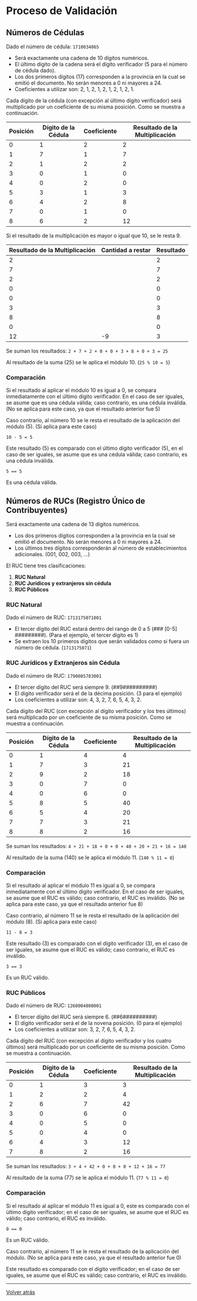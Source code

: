 # Proceso de Validación

## Números de Cédulas

Dado el número de cédula: `1710034065`

- Será exactamente una cadena de 10 dígitos numéricos.
- El último dígito de la cadena será el dígito verificador (5 para el número de cédula dado).
- Los dos primeros dígitos (17) corresponden a la provincia en la cual se emitió el documento. No serán menores a 0 ni mayores a 24.
- Coeficientes a utilizar son: 2, 1, 2, 1, 2, 1, 2, 1, 2, 1.

Cada dígito de la cédula (con excepción al último dígito verificador) será multiplicado por un coeficiente de su misma posición. Como se muestra a continuación.

| Posición | Dígito de la Cédula | Coeficiente | Resultado de la Multiplicación |
|----------|---------------------|-------------|--------------------------------|
| 0        | 1                   | 2           | 2                              |
| 1        | 7                   | 1           | 7                              |
| 2        | 1                   | 2           | 2                              |
| 3        | 0                   | 1           | 0                              |
| 4        | 0                   | 2           | 0                              |
| 5        | 3                   | 1           | 3                              |
| 6        | 4                   | 2           | 8                              |
| 7        | 0                   | 1           | 0                              |
| 8        | 6                   | 2           | 12                             |

Si el resultado de la multiplicación es mayor o igual que 10, se le resta 9.

| Resultado de la Multiplicación | Cantidad a restar | Resultado |
|--------------------------------|-------------------|-----------|
| 2                              |                   | 2         |
| 7                              |                   | 7         |
| 2                              |                   | 2         |
| 0                              |                   | 0         |
| 0                              |                   | 0         |
| 3                              |                   | 3         |
| 8                              |                   | 8         |
| 0                              |                   | 0         |
| 12                             | -9                | 3         |

Se suman los resultados: `2 + 7 + 2 + 0 + 0 + 3 + 8 + 0 + 3 = 25`

Al resultado de la suma (25) se le aplica el módulo 10. (`25 % 10 = 5`)

### Comparación

Si el resultado al aplicar el módulo 10 es igual a 0, se compara inmediatamente con el último dígito verificador. En el caso de ser iguales, se asume que es una cédula válida; caso contrario, es una cédula inválida. (No se aplica para este caso, ya que el resultado anterior fue 5)

Caso contrario, al número 10 se le resta el resultado de la aplicación del módulo (5). (Si aplica para este caso)

`10 - 5 = 5`

Este resultado (5) es comparado con el último dígito verificador (5), en el caso de ser iguales, se asume que es una cédula válida; caso contrario, es una cédula inválida.

`5 == 5`

Es una cédula válida.

## Números de RUCs (Registro Único de Contribuyentes)

Será exactamente una cadena de 13 dígitos numéricos.

- Los dos primeros dígitos corresponden a la provincia en la cual se emitió el documento. No serán menores a 0 ni mayores a 24.
- Los últimos tres dígitos corresponderán al número de establecimientos adicionales. (001, 002, 003, ...)

El RUC tiene tres clasificaciones:

1. **RUC Natural**
2. **RUC Jurídicos y extranjeros sin cédula**
3. **RUC Públicos**

### RUC Natural

Dado el número de RUC: `1713175071001`

- El tercer dígito del RUC estará dentro del rango de 0 a 5 (### [0-5] #########). (Para el ejemplo, el tercer dígito es 1)
- Se extraen los 10 primeros dígitos que serán validados como si fuera un número de cédula. (`1713175071`)

### RUC Jurídicos y Extranjeros sin Cédula

Dado el número de RUC: `1790085783001`

- El tercer dígito del RUC será siempre 9. (##9##########)
- El dígito verificador será el de la décima posición. (3 para el ejemplo)
- Los coeficientes a utilizar son: 4, 3, 2, 7, 6, 5, 4, 3, 2.

Cada dígito del RUC (con excepción al dígito verificador y los tres últimos) será multiplicado por un coeficiente de su misma posición. Como se muestra a continuación.

| Posición | Dígito de la Cédula | Coeficiente | Resultado de la Multiplicación |
|----------|---------------------|-------------|--------------------------------|
| 0        | 1                   | 4           | 4                              |
| 1        | 7                   | 3           | 21                             |
| 2        | 9                   | 2           | 18                             |
| 3        | 0                   | 7           | 0                              |
| 4        | 0                   | 6           | 0                              |
| 5        | 8                   | 5           | 40                             |
| 6        | 5                   | 4           | 20                             |
| 7        | 7                   | 3           | 21                             |
| 8        | 8                   | 2           | 16                             |

Se suman los resultados: `4 + 21 + 18 + 0 + 0 + 40 + 20 + 21 + 16 = 140`

Al resultado de la suma (140) se le aplica el módulo 11. (`140 % 11 = 8`)

### Comparación

Si el resultado al aplicar el módulo 11 es igual a 0, se compara inmediatamente con el último dígito verificador. En el caso de ser iguales, se asume que el RUC es válido; caso contrario, el RUC es inválido. (No se aplica para este caso, ya que el resultado anterior fue 8)

Caso contrario, al número 11 se le resta el resultado de la aplicación del módulo (8). (Si aplica para este caso)

`11 - 8 = 3`

Este resultado (3) es comparado con el dígito verificador (3), en el caso de ser iguales, se asume que el RUC es válido; caso contrario, el RUC es inválido.

`3 == 3`

Es un RUC válido.

### RUC Públicos

Dado el número de RUC: `1260004800001`

- El tercer dígito del RUC será siempre 6. (##6##########)
- El dígito verificador será el de la novena posición. (0 para el ejemplo)
- Los coeficientes a utilizar son: 3, 2, 7, 6, 5, 4, 3, 2.

Cada dígito del RUC (con excepción al dígito verificador y los cuatro últimos) será multiplicado por un coeficiente de su misma posición. Como se muestra a continuación.

| Posición | Dígito de la Cédula | Coeficiente | Resultado de la Multiplicación |
|----------|---------------------|-------------|--------------------------------|
| 0        | 1                   | 3           | 3                              |
| 1        | 2                   | 2           | 4                              |
| 2        | 6                   | 7           | 42                             |
| 3        | 0                   | 6           | 0                              |
| 4        | 0                   | 5           | 0                              |
| 5        | 0                   | 4           | 0                              |
| 6        | 4                   | 3           | 12                             |
| 7        | 8                   | 2           | 16                             |

Se suman los resultados: `3 + 4 + 42 + 0 + 0 + 0 + 12 + 16 = 77`

Al resultado de la suma (77) se le aplica el módulo 11. (`77 % 11 = 0`)

### Comparación

Si el resultado al aplicar el módulo 11 es igual a 0, este es comparado con el último dígito verificador; en el caso de ser iguales, se asume que el RUC es válido; caso contrario, el RUC es inválido.

`0 == 0`

Es un RUC válido.

Caso contrario, al número 11 se le resta el resultado de la aplicación del módulo. (No se aplica para este caso, ya que el resultado anterior fue 0)

Este resultado es comparado con el dígito verificador; en el caso de ser iguales, se asume que el RUC es válido; caso contrario, el RUC es inválido.

---

[Volver atrás](#)
